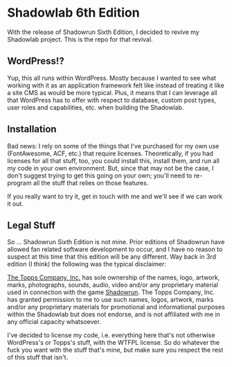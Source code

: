 # Shadowlab 6th Edition

With the release of Shadowrun Sixth Edition, I decided to revive my Shadowlab project.  This is the repo for that revival.

## WordPress!?

Yup, this all runs within WordPress.  Mostly because I wanted to see what working with it as an application framework felt like instead of treating it like a site CMS as would be more typical.  Plus, it means that I can leverage all that WordPress has to offer with respect to database, custom post types, user roles and capabilities, etc. when building the Shadowlab.

## Installation

Bad news:  I rely on some of the things that I've purchased for my own use (FontAwesome, ACF, etc.) that require licenses.  Theoretically, if you had licenses for all that stuff, too, you could install this, install them, and run all my code in your own environment.  But, since that may not be the case, I don't suggest trying to get this going on your own; you'll need to re-program all the stuff that relies on those features.  

If you really want to try it, get in touch with me and we'll see if we can work it out.  

## Legal Stuff

So ... Shadowrun Sixth Edition is not mine.  Prior editions of Shadowrun have allowed fan related software development to occur, and I have no reason to suspect at this time that this edition will be any different.  Way back in 3rd edition (I think) the following was the typical disclaimer:

[The Topps Company, Inc.](http://www.topps.com/) has sole ownership of the names, logo, artwork, marks, photographs, sounds, audio, video and/or any proprietary material used in connection with the game [Shadowrun](https://www.shadowrunsixthworld.com/). The Topps Company, Inc. has granted permission to me to use such names, logos, artwork, marks and/or any proprietary materials for promotional and informational purposes within the Shadowlab but does not endorse, and is not affiliated with me in any official capacity whatsoever.

I've decided to license my code, i.e. everything here that's not otherwise WordPress's or Topps's stuff, with the WTFPL license.  So do whatever the fuck you want with the stuff that's mine, but make sure you respect the rest of this stuff that isn't.